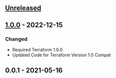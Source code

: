 <a name="unreleased"></a>
## [Unreleased]


<a name="1.0.0"></a>
## [1.0.0] - 2022-12-15
### Changed
- Required Terraform 1.0.0
- Updated Code for Terraform Version 1.0 Compat


<a name="0.0.1"></a>
## 0.0.1 - 2021-05-16

[Unreleased]: https://github.com/kohirens/aws-tf-s3-wesbite.git/compare/1.0.0...HEAD
[1.0.0]: https://github.com/kohirens/aws-tf-s3-wesbite.git/compare/0.0.1...1.0.0
